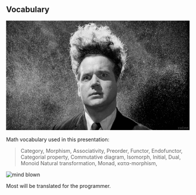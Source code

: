 Vocabulary
----------

<img class="right" src="categories/img/mindblown.gif" alt="mind blown"/>

Math vocabulary used in this presentation:

> Category,
> Morphism,
> Associativity,
> Preorder,
> Functor, Endofunctor,
> Categorial property,
> Commutative diagram,
> Isomorph,
> Initial,
> Dual,
> Monoid
> Natural transformation,
> Monad,
> κατα-morphism,

<img class="right" src="categories/img/cute.gif" alt="mind blown"/>

Most will be translated for the programmer.
